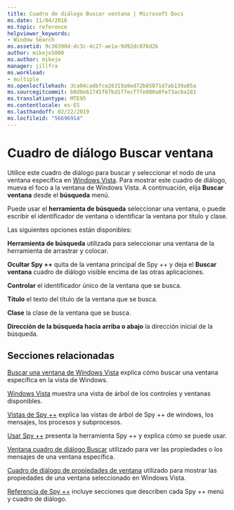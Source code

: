 ```yaml
---
title: Cuadro de diálogo Buscar ventana | Microsoft Docs
ms.date: 11/04/2016
ms.topic: reference
helpviewer_keywords:
- Window Search
ms.assetid: 9c30390d-dc3c-4c27-ae1a-9d92dc076d2b
author: mikejo5000
ms.author: mikejo
manager: jillfra
ms.workload:
- multiple
ms.openlocfilehash: 3ca04cadbfce26319a9ed72b85071d7ab139a85a
ms.sourcegitcommit: b0d8e61745f67bd1f7ecf7fe080a0fe73ac6a181
ms.translationtype: MTE95
ms.contentlocale: es-ES
ms.lasthandoff: 02/22/2019
ms.locfileid: "56696914"
---
```

# <a name="window-search-dialog-box"></a>Cuadro de diálogo Buscar ventana
Utilice este cuadro de diálogo para buscar y seleccionar el nodo de una ventana específica en [Windows Vista](../debugger/windows-view.md). Para mostrar este cuadro de diálogo, mueva el foco a la ventana de Windows Vista. A continuación, elija **Buscar ventana** desde el **búsqueda** menú.

 Puede usar el **herramienta de búsqueda** seleccionar una ventana, o puede escribir el identificador de ventana o identificar la ventana por título y clase.

 Las siguientes opciones están disponibles:

 **Herramienta de búsqueda** utilizada para seleccionar una ventana de la herramienta de arrastrar y colocar.

 **Ocultar Spy ++** quita de la ventana principal de Spy ++ y deja el **Buscar ventana** cuadro de diálogo visible encima de las otras aplicaciones.

 **Controlar** el identificador único de la ventana que se busca.

 **Título** el texto del título de la ventana que se busca.

 **Clase** la clase de la ventana que se busca.

 **Dirección de la búsqueda hacia arriba o abajo** la dirección inicial de la búsqueda.

## <a name="related-sections"></a>Secciones relacionadas
 [Buscar una ventana de Windows Vista](../debugger/how-to-search-for-a-window-in-windows-view.md) explica cómo buscar una ventana específica en la vista de Windows.

 [Windows Vista](../debugger/windows-view.md) muestra una vista de árbol de los controles y ventanas disponibles.

 [Vistas de Spy ++](../debugger/spy-increment-views.md) explica las vistas de árbol de Spy ++ de windows, los mensajes, los procesos y subprocesos.

 [Usar Spy ++](../debugger/using-spy-increment.md) presenta la herramienta Spy ++ y explica cómo se puede usar.

 [Ventana cuadro de diálogo Buscar](../debugger/find-window-dialog-box.md) utilizado para ver las propiedades o los mensajes de una ventana específica.

 [Cuadro de diálogo de propiedades de ventana](../debugger/window-properties-dialog-box.md) utilizado para mostrar las propiedades de una ventana seleccionado en Windows Vista.

 [Referencia de Spy ++](../debugger/spy-increment-reference.md) incluye secciones que describen cada Spy ++ menú y cuadro de diálogo.